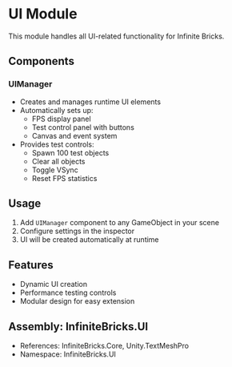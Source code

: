 # UI Module

This module handles all UI-related functionality for Infinite Bricks.

## Components

### UIManager
- Creates and manages runtime UI elements
- Automatically sets up:
  - FPS display panel
  - Test control panel with buttons
  - Canvas and event system
- Provides test controls:
  - Spawn 100 test objects
  - Clear all objects
  - Toggle VSync
  - Reset FPS statistics

## Usage

1. Add `UIManager` component to any GameObject in your scene
2. Configure settings in the inspector
3. UI will be created automatically at runtime

## Features

- Dynamic UI creation
- Performance testing controls
- Modular design for easy extension

## Assembly: InfiniteBricks.UI
- References: InfiniteBricks.Core, Unity.TextMeshPro
- Namespace: InfiniteBricks.UI